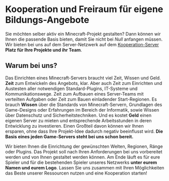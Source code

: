 # Kooperation und Freiraum für eigene Bildungs-Angebote

Sie möchten selber aktiv ein Minecraft-Projekt gestalten? Dann können wir Ihnen die passende Basis bieten, damit Sie nicht bei _Null_ anfangen müssen. Wir bieten bei uns auf dem Server-Netzwerk auf dem [Kooperation-Server](../serverlist/index.md#kooperation-server) **Platz für Ihre Projekte und ihr Team**.

## Warum bei uns?

Das Einrichten eines Minecraft-Servers braucht viel Zeit, Wissen und Geld. **Zeit** zum Entwickeln des Angebots, klar. Aber auch Zeit zum Einrichten und Austesten aller notwendigen Standard-Plugins, IT-Systeme und Kommunikationswege. Zeit zum Aufbauen eines Server-Teams mit verteilten Aufgaben oder Zeit zum Bauen einladender Start-Regionen. Es brauch **Wissen** über die Standards von Minecraft-Servern, Grundlagen des Game-Designs oder Erfahrungen im Bereich der Informatik, sowie Wissen über Datenschutz und Sicherheitstechniken. Und es kostet **Geld** einen eigenen Server zu mieten und entsprechende Arbeitsstunden in deren Entwicklung zu investieren. Einen Großteil davon können wir Ihnen ersparen, ohne dass Ihre Projekt-Idee dadurch negativ beeinflusst wird. **Die Basis eines jeden Game-Servers steht bei uns schon bereit.**

Wir bieten Ihnen die Einrichtung der gewünschten Welten, Regionen, Ränge oder Plugins. Das Projekt soll nach Ihren Anforderungen bei uns vorbereitet werden und von Ihnen gestaltet werden können. Am Ende läuft es für eure Spieler und für die bestehenden Spieler unseres Netzwerks **unter eurem Namen und eurem Logo**. Lassen Sie uns zusammen mit Ihren Möglichkeiten das Beste unserer Ressourcen nutzen und eine Kooperation starten!